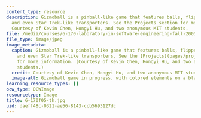 ```yaml
---
content_type: resource
description: Gizmoball is a pinball-like game that features balls, flippers, bumpers
  and even Star Trek-like transporters. See the Projects section for more information.
  Courtesy of Kevin Chen, Hongyi Hu, and two anonymous MIT students.
file: /media/courses/6-170-laboratory-in-software-engineering-fall-2005/daeff48c0321ae568143ccb5693127dc_6-170f05-th.jpg
file_type: image/jpeg
image_metadata:
  caption: Gizmoball is a pinball-like game that features balls, flippers, bumpers
    and even Star Trek-like transporters. See the [Projects](pages/projects) section
    for more information. (Courtesy of Kevin Chen, Hongyi Hu, and two anonymous MIT
    students.)
  credit: Courtesy of Kevin Chen, Hongyi Hu, and two anonymous MIT students.
  image-alt: Gizmoball game in progress, with colored elements on a black background.
learning_resource_types: []
ocw_type: OCWImage
resourcetype: Image
title: 6-170f05-th.jpg
uid: daeff48c-0321-ae56-8143-ccb5693127dc
---
```

